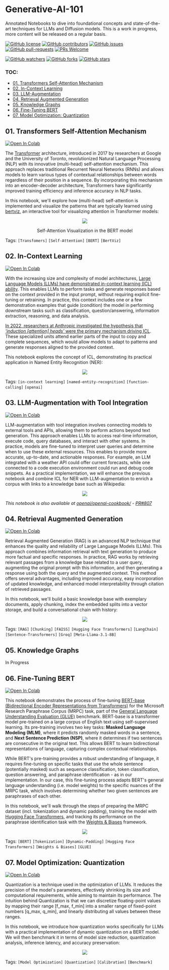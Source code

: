 # Generative-AI-101

Annotated Notebooks to dive into foundational concepts and state-of-the-art techniques for LLMs and Diffusion models. This is a work in progress, more content will be released on a regular basis.

[![GitHub license](https://img.shields.io/github/license/dcarpintero/generative-ai-101.svg)](https://github.com/dcarpintero/generative-ai-101/blob/master/LICENSE)
[![GitHub contributors](https://img.shields.io/github/contributors/dcarpintero/generative-ai-101.svg)](https://GitHub.com/dcarpintero/generative-ai-101/graphs/contributors/)
[![GitHub issues](https://img.shields.io/github/issues/dcarpintero/generative-ai-101.svg)](https://GitHub.com/dcarpintero/generative-ai-101/issues/)
[![GitHub pull-requests](https://img.shields.io/github/issues-pr/dcarpintero/generative-ai-101.svg)](https://GitHub.com/dcarpintero/generative-ai-101/pulls/)
[![PRs Welcome](https://img.shields.io/badge/PRs-welcome-brightgreen.svg?style=flat-square)](http://makeapullrequest.com)

[![GitHub watchers](https://img.shields.io/github/watchers/dcarpintero/generative-ai-101.svg?style=social&label=Watch)](https://GitHub.com/dcarpintero/generative-ai-101/watchers/)
[![GitHub forks](https://img.shields.io/github/forks/dcarpintero/generative-ai-101.svg?style=social&label=Fork)](https://GitHub.com/dcarpintero/generative-ai-101/network/)
[![GitHub stars](https://img.shields.io/github/stars/dcarpintero/generative-ai-101.svg?style=social&label=Star)](https://GitHub.com/dcarpintero/generative-ai-101/stargazers/)

### TOC:
- [01. Transformers Self-Attention Mechanism](#01-transformers-self-attention-mechanism)
- [02. In-Context Learning](#01-in-context-learning)
- [03. LLM-Augmentation](#03-llm-augmentation-with-tool-integration)
- [04. Retrieval Augmented Generation](#04-retrieval-augmented-generation)
- [05. Knowledge Graphs](#05-knowledge-graphs)
- [06. Fine-Tuning BERT](#06-fine-tuning-bert)
- [07. Model Optimization: Quantization](#07-model-optimization-quantization)

## 01. Transformers Self-Attention Mechanism

[![Open In Colab](https://colab.research.google.com/assets/colab-badge.svg)](https://colab.research.google.com/github/dcarpintero/generative-ai-101/blob/main/01_transformers_self_attention.ipynb) 

The [Transformer](https://proceedings.neurips.cc/paper/2017/hash/3f5ee243547dee91fbd053c1c4a845aa-Abstract.html) architecture, introduced in 2017 by researchers at Google and the University of Toronto, revolutionized Natural Language Processing (NLP) with its innovative (multi-head) self-attention mechanism. This approach replaces traditional Recurrent Neural Networks (RNNs) and allows models to learn various types of contextual relationships between words regardless of their position in a sequence. By incorporating this mechanism into an encoder-decoder architecture, Transformers have significantly improved training efficiency and inference accuracy in NLP tasks.

In this notebook, we'll explore how (multi-head) self-attention is implemented and visualize the patterns that are typically learned using [bertviz](https://pypi.org/project/bertviz/), an interactive tool for visualizing attention in Transformer models:

<p align="center">
  <img src="./static/self_attention_s1.png">
</p>
<p align="center">Self-Attention Visualization in the BERT model</p>

Tags: `[Transfomers]` `[Self-Attention]` `[BERT]` `[BertViz]`

## 02. In-Context Learning

[![Open In Colab](https://colab.research.google.com/assets/colab-badge.svg)](https://colab.research.google.com/github/dcarpintero/generative-ai-101/blob/main/02_in_context_learning.ipynb) 

With the increasing size and complexity of model architectures, [Large Language Models (LLMs) have demonstrated in-context learning (ICL) ability](https://splab.sdu.edu.cn/GPT3.pdf). This enables LLMs to perform tasks and generate responses based on the context provided in the input prompt, without requiring explicit fine-tuning or retraining. In practice, this context includes one or a few demonstration examples that guide (condition) the model in performing downstream tasks such as classification, question/answering, information extraction, reasoning, and data analysis.

[In 2022, researchers at Anthropic investigated the hypothesis that *'induction [attention] heads'* were the primary mechanism driving ICL](https://transformer-circuits.pub/2022/in-context-learning-and-induction-heads/index.html). These specialized units attend earlier parts of the input to copy and complete sequences, which would allow models to adapt to patterns and generate responses aligned to the provided context.

This notebook explores the concept of ICL, demonstrating its practical application in Named Entity Recognition (NER):

<p align="center">
  <img src="./static/in_context_learning.png">
</p>

Tags: `[in-context learning]` `[named-entity-recognition]` `[function-calling]` `[openai]`

## 03. LLM-Augmentation with Tool Integration

[![Open In Colab](https://colab.research.google.com/assets/colab-badge.svg)](https://colab.research.google.com/github/dcarpintero/generative-ai-101/blob/main/03_llm_augmentation_tool_integration.ipynb) 

LLM-augmentation with tool integration involves connecting models to external tools and APIs, allowing them to perform actions beyond text generation. This approach enables LLMs to access real-time information, execute code, query databases, and interact with other systems. In practice, models are fine-tuned to interpret user queries and determine when to use these external resources. This enables to provide more accurate, up-to-date, and actionable responses. For example, an LLM integrated with a weather API could offer current forecasts, while one connected to a code execution environment could run and debug code snippets. As a practical implementation, we will enhance the previous notebook and combine ICL for NER with LLM-augmentation to enrich a corpus with links to a knowledge base such as Wikipedia:

<p align="center">
  <img src="./static/llm_augmentation_tool_integration.png">
</p>

*This notebook is also available at [openai/openai-cookbook/](openai/openai-cookbook/examples/Named_Entity_Recognition_to_enrich_text.ipynb)* - *[PR#807](https://github.com/openai/openai-cookbook/pull/807)*


## 04. Retrieval Augmented Generation

[![Open In Colab](https://colab.research.google.com/assets/colab-badge.svg)](https://colab.research.google.com/github/dcarpintero/generative-ai-101/blob/main/04_retrieval_augmented_generation.ipynb)

Retrieval Augmented Generation (RAG) is an advanced NLP technique that enhances the quality and reliability of Large Language Models (LLMs). This approach combines information retrieval with text generation to produce more factual and specific responses. In practice, RAG works by retrieving relevant passages from a knowledge base related to a user query, augmenting the original prompt with this information, and then generating a response using both the query and the augmented context. This method offers several advantages, including improved accuracy, easy incorporation of updated knowledge, and enhanced model interpretability through citation of retrieved passages.

In this notebook, we'll build a basic knowledge base with exemplary documents, apply chunking, index the embedded splits into a vector storage, and build a conversational chain with history:

<p align="center">
  <img src="./static/retrieval_augmented_generation.png">
</p>

Tags: `[RAG]` `[Chunking]` `[FAISS]` `[Hugging Face Transformers]` `[LangChain]` `[Sentence-Transformers]` `[Groq]` `[Meta-Llama-3.1-8B]`

## 05. Knowledge Graphs

In Progress

## 06. Fine-Tuning BERT

[![Open In Colab](https://colab.research.google.com/assets/colab-badge.svg)](https://colab.research.google.com/github/dcarpintero/generative-ai-101/blob/main/06_fine_tuning_bert.ipynb)

This notebook demonstrates the process of fine-tuning [BERT-base (Bidirectional Encoder Representations from Transformers)](https://arxiv.org/abs/1810.04805) for the Microsoft Research Paraphrase Corpus (MRPC) task, part of the [General Language Understanding Evaluation (GLUE)](https://gluebenchmark.com/) benchmark. BERT-base is a transformer model pre-trained on a large corpus of English text using self-supervised learning. Its pre-training involves two key tasks: **Masked Language Modeling (MLM)**, where it predicts randomly masked words in a sentence, and **Next Sentence Prediction (NSP)**, where it determines if two sentences are consecutive in the original text. This allows BERT to learn bidirectional representations of language, capturing complex contextual relationships.

While BERT's pre-training provides a robust understanding of language, it requires fine-tuning on specific tasks that use the whole sentence (potentially masked) such as sequence classification, token classification, question answering, and paraphrase identification - as in our implementation. In our case, this fine-tuning process adapts BERT's general language understanding (i.e. model weights) to the specific nuances of the MRPC task, which involves determining whether two given sentences are paraphrases of each other.

In this notebook, we'll walk through the steps of preparing the MRPC dataset (incl. tokenization and dynamic padding), training the model with [Hugging Face Transformers](https://huggingface.co/docs/transformers/index), and tracking its performance on the paraphrase identification task with the [Weights & Biases](https://wandb.ai/site) framework.

<p align="center">
  <img src="./static/fine_tuning_process.png">
</p>

Tags: `[BERT]` `[Tokenization]` `[Dynamic-Padding]` `[Hugging Face Transformers]` `[Weights & Biases]` `[GLUE]` 

## 07. Model Optimization: Quantization

[![Open In Colab](https://colab.research.google.com/assets/colab-badge.svg)](https://colab.research.google.com/github/dcarpintero/generative-ai-101/blob/main/07_model_optimization_quantization.ipynb)

Quantization is a technique used in the optimization of LLMs. It reduces the precision of the model's parameters, effectively shrinking its size and computational requirements, while aiming to maintain its performance. The intuition behind Quantization is that we can discretize floating-point values by mapping their range [f_max, f_min] into a smaller range of fixed-point numbers [q_max, q_min], and linearly distributing all values between these ranges. 

In this notebook, we introduce how quantization works specifically for LLMs with a practical implementation of dynamic quantization on a BERT model. We will then benchmark it in terms of model size reduction, quantization analysis, inference latency, and accuracy preservation:

<p align="center">
  <img src="./static/model_quantization.png">
</p>

Tags: `[Model Optimization]` `[Quantization]` `[Calibration]` `[Benchmark]`